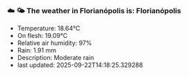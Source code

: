 ### ☁️ 🌤️  The weather in Florianópolis is: Florianópolis

- Temperature: 18.64°C
- On flesh: 19.09°C
- Relative air humidity: 97%
- Rain: 1.91 mm
- Description: Moderate rain
- last updated: 2025-09-22T14:18:25.329288
